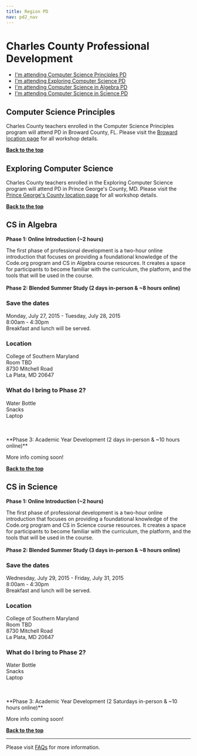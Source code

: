 ```yaml
---
title: Region PD
nav: pd2_nav
---
```

<a id="top"></a>

# Charles County Professional Development

- [I'm attending Computer Science Principles PD](#csp)
- [I'm attending Exploring Computer Science PD](#ecs)
- [I'm attending Computer Science in Algebra PD](#algebra)
- [I'm attending Computer Science in Science PD](#science)

<a id="csp"></a>
## Computer Science Principles

Charles County teachers enrolled in the Computer Science Principles program will attend PD in Broward County, FL. Please visit the [Broward location page](/educate/pd/15-16/broward) for all  workshop details. 

[**Back to the top**](#top)

<a id="ecs"></a>

## Exploring Computer Science

Charles County teachers enrolled in the Exploring Computer Science program will attend PD in Prince George's County, MD. Please visit the [Prince George's County location page](/educate/pd/15-16/pg) for all  workshop details. 


[**Back to the top**](#top)


<a id="algebra"></a>

## CS in Algebra

**Phase 1: Online Introduction (~2 hours)**

The first phase of professional development is a two-hour online introduction that focuses on providing a foundational knowledge of the Code.org program and CS in Algebra course resources. It creates a space for participants to become familiar with the curriculum, the platform, and the tools that will be used in the course.
</br>
</br>
**Phase 2: Blended Summer Study (2 days in-person & ~8 hours online)**

### Save the dates

Monday, July 27, 2015 - Tuesday, July 28, 2015
<br/>
8:00am - 4:30pm
<br />
Breakfast and lunch will be served.

### Location

College of Southern Maryland
<br />
Room TBD
<br />
8730 Mitchell Road
<br />
La Plata, MD 20647

### What do I bring to Phase 2?

Water Bottle
<br />
Snacks
<br />
Laptop

</br>
</br>
**Phase 3: Academic Year Development (2 days in-person & ~10 hours online)**

More info coming soon!

[**Back to the top**](#top)

<a id="science"></a>

## CS in Science

**Phase 1: Online Introduction (~2 hours)**

The first phase of professional development is a two-hour online introduction that focuses on providing a foundational knowledge of the Code.org program and CS in Science course resources. It creates a space for participants to become familiar with the curriculum, the platform, and the tools that will be used in the course.
</br>
</br>
**Phase 2: Blended Summer Study (3 days in-person & ~8 hours online)**

### Save the dates

Wednesday, July 29, 2015 - Friday, July 31, 2015
<br/>
8:00am - 4:30pm
<br />
Breakfast and lunch will be served. 

### Location

College of Southern Maryland
<br />
Room TBD
<br />
8730 Mitchell Road
<br />
La Plata, MD 20647

### What do I bring to Phase 2?

Water Bottle
<br />
Snacks
<br />
Laptop

</br>
</br>
**Phase 3: Academic Year Development (2 Saturdays in-person & ~10 hours online)**

More info coming soon!


[**Back to the top**](#top)

----------
Please visit [FAQs](/educate/pd/15-16/faq) for more information.

<br />
<br />